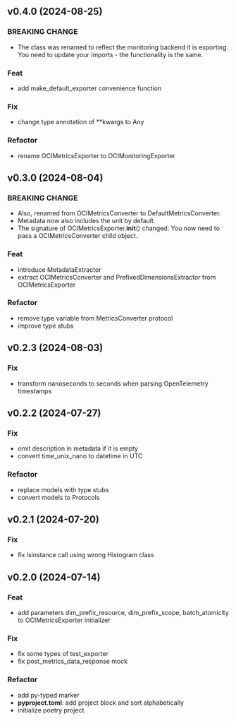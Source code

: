 ## v0.4.0 (2024-08-25)

### BREAKING CHANGE

- The class was renamed to reflect the monitoring backend it is exporting. You need to update your imports - the functionality is the same.

### Feat

- add make_default_exporter convenience function

### Fix

- change type annotation of **kwargs to Any

### Refactor

- rename OCIMetricsExporter to OCIMonitoringExporter

## v0.3.0 (2024-08-04)

### BREAKING CHANGE

- Also, renamed from OCIMetricsConverter to DefaultMetricsConverter.
- Metadata now also includes the unit by default.
- The signature of OCIMetricsExporter.__init__() changed: You now need to pass a OCIMetricsConverter child object.

### Feat

- introduce MetadataExtractor
- extract OCIMetricsConverter and PrefixedDimensionsExtractor from OCIMetricsExporter

### Refactor

- remove type variable from MetricsConverter protocol
- improve type stubs

## v0.2.3 (2024-08-03)

### Fix

- transform nanoseconds to seconds when parsing OpenTelemetry timestamps

## v0.2.2 (2024-07-27)

### Fix

- omit description in metadata if it is empty
- convert time_unix_nano to datetime in UTC

### Refactor

- replace models with type stubs
- convert models to Protocols

## v0.2.1 (2024-07-20)

### Fix

- fix isinstance call using wrong Histogram class

## v0.2.0 (2024-07-14)

### Feat

- add parameters dim_prefix_resource, dim_prefix_scope, batch_atomicity to OCIMetricsExporter initializer

### Fix

- fix some types of test_exporter
- fix post_metrics_data_response mock

### Refactor

- add py-typed marker
- **pyproject.toml**: add project block and sort alphabetically
- initialize poetry project
